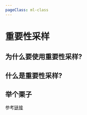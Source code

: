 ```yaml
---
pageClass: ml-class
---
```

 # 重要性采样

 ## 为什么要使用重要性采样?
 
 ## 什么是重要性采样? 

 ## 举个栗子
 

 参考[链接](https://towardsdatascience.com/importance-sampling-introduction-e76b2c32e744)